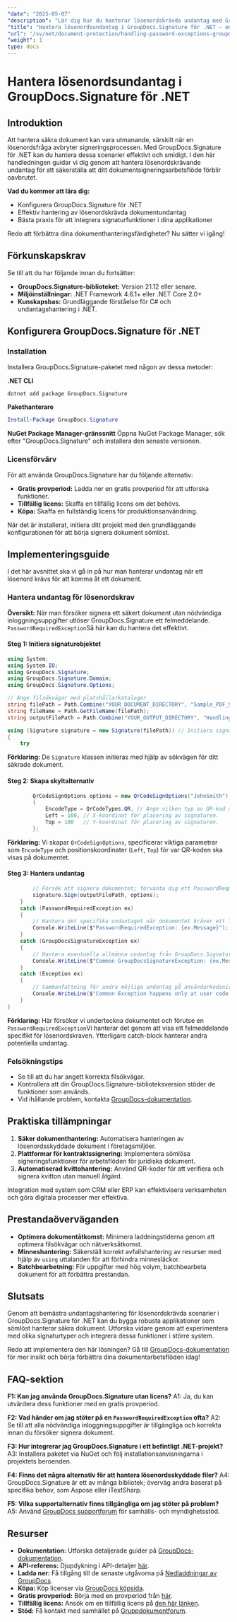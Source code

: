 ```yaml
---
"date": "2025-05-07"
"description": "Lär dig hur du hanterar lösenordskrävda undantag med GroupDocs.Signature för .NET. Bemästra sömlös dokumentsignering och förbättra ditt programs dokumentskyddsfunktioner."
"title": "Hantera lösenordsundantag i GroupDocs.Signature för .NET – en omfattande guide"
"url": "/sv/net/document-protection/handling-password-exceptions-groupdocs-signature-net/"
"weight": 1
type: docs
---
```

# Hantera lösenordsundantag i GroupDocs.Signature för .NET

## Introduktion

Att hantera säkra dokument kan vara utmanande, särskilt när en lösenordsfråga avbryter signeringsprocessen. Med GroupDocs.Signature för .NET kan du hantera dessa scenarier effektivt och smidigt. I den här handledningen guidar vi dig genom att hantera lösenordskrävande undantag för att säkerställa att ditt dokumentsigneringsarbetsflöde förblir oavbrutet.

**Vad du kommer att lära dig:**
- Konfigurera GroupDocs.Signature för .NET
- Effektiv hantering av lösenordskrävda dokumentundantag
- Bästa praxis för att integrera signaturfunktioner i dina applikationer

Redo att förbättra dina dokumenthanteringsfärdigheter? Nu sätter vi igång!

## Förkunskapskrav

Se till att du har följande innan du fortsätter:
- **GroupDocs.Signature-biblioteket:** Version 21.12 eller senare.
- **Miljöinställningar:** .NET Framework 4.6.1+ eller .NET Core 2.0+
- **Kunskapsbas:** Grundläggande förståelse för C# och undantagshantering i .NET.

## Konfigurera GroupDocs.Signature för .NET

### Installation

Installera GroupDocs.Signature-paketet med någon av dessa metoder:

**.NET CLI**
```bash
dotnet add package GroupDocs.Signature
```

**Pakethanterare**
```powershell
Install-Package GroupDocs.Signature
```

**NuGet Package Manager-gränssnitt**
Öppna NuGet Package Manager, sök efter "GroupDocs.Signature" och installera den senaste versionen.

### Licensförvärv
För att använda GroupDocs.Signature har du följande alternativ:
- **Gratis provperiod:** Ladda ner en gratis provperiod för att utforska funktioner.
- **Tillfällig licens:** Skaffa en tillfällig licens om det behövs.
- **Köpa:** Skaffa en fullständig licens för produktionsanvändning.

När det är installerat, initiera ditt projekt med den grundläggande konfigurationen för att börja signera dokument sömlöst.

## Implementeringsguide

I det här avsnittet ska vi gå in på hur man hanterar undantag när ett lösenord krävs för att komma åt ett dokument.

### Hantera undantag för lösenordskrav

**Översikt:**
När man försöker signera ett säkert dokument utan nödvändiga inloggningsuppgifter utlöser GroupDocs.Signature ett felmeddelande. `PasswordRequiredException`Så här kan du hantera det effektivt.

#### Steg 1: Initiera signaturobjektet
```csharp
using System;
using System.IO;
using GroupDocs.Signature;
using GroupDocs.Signature.Domain;
using GroupDocs.Signature.Options;

// Ange filsökvägar med platshållarkataloger
string filePath = Path.Combine("YOUR_DOCUMENT_DIRECTORY", "Sample_PDF_Signed_PWD.pdf");
string fileName = Path.GetFileName(filePath);
string outputFilePath = Path.Combine("YOUR_OUTPUT_DIRECTORY", "HandlingExceptions", fileName);

using (Signature signature = new Signature(filePath)) // Initiera signaturobjektet med dokumentets sökväg.
{
    try
```
**Förklaring:** De `Signature` klassen initieras med hjälp av sökvägen för ditt säkrade dokument.

#### Steg 2: Skapa skyltalternativ
```csharp
        QrCodeSignOptions options = new QrCodeSignOptions("JohnSmith")
        {
            EncodeType = QrCodeTypes.QR, // Ange vilken typ av QR-kod som ska användas.
            Left = 100, // X-koordinat för placering av signaturen.
            Top = 100   // Y-koordinat för placering av signaturen.
        };
```
**Förklaring:** Vi skapar `QrCodeSignOptions`, specificerar viktiga parametrar som `EncodeType` och positionskoordinater (`Left`, `Top`) för var QR-koden ska visas på dokumentet.

#### Steg 3: Hantera undantag
```csharp
        // Försök att signera dokumentet; förvänta dig ett PasswordRequiredException på grund av att lösenordet saknas i LoadOptions.
        signature.Sign(outputFilePath, options);
    }
    catch (PasswordRequiredException ex)
    {
        // Hantera det specifika undantaget när dokumentet kräver ett lösenord för att öppnas.
        Console.WriteLine($"PasswordRequiredException: {ex.Message}");
    }
    catch (GroupDocsSignatureException ex)
    {
        // Hantera eventuella allmänna undantag från GroupDocs.Signature-biblioteket.
        Console.WriteLine($"Common GroupDocsSignatureException: {ex.Message}");
    }
    catch (Exception ex)
    {
        // Sammanfattning för andra möjliga undantag på användarkodsnivå.
        Console.WriteLine($"Common Exception happens only at user code level: {ex.Message}");
    }
}
```
**Förklaring:** Här försöker vi underteckna dokumentet och förutse en `PasswordRequiredException`Vi hanterar det genom att visa ett felmeddelande specifikt för lösenordskraven. Ytterligare catch-block hanterar andra potentiella undantag.

### Felsökningstips
- Se till att du har angett korrekta filsökvägar.
- Kontrollera att din GroupDocs.Signature-biblioteksversion stöder de funktioner som används.
- Vid ihållande problem, kontakta [GroupDocs-dokumentation](https://docs.groupdocs.com/signature/net/).

## Praktiska tillämpningar

1. **Säker dokumenthantering:** Automatisera hanteringen av lösenordsskyddade dokument i företagsmiljöer.
2. **Plattformar för kontraktssignering:** Implementera sömlösa signeringsfunktioner för arbetsflöden för juridiska dokument.
3. **Automatiserad kvittohantering:** Använd QR-koder för att verifiera och signera kvitton utan manuell åtgärd.

Integration med system som CRM eller ERP kan effektivisera verksamheten och göra digitala processer mer effektiva.

## Prestandaöverväganden
- **Optimera dokumentåtkomst:** Minimera laddningstiderna genom att optimera filsökvägar och nätverksåtkomst.
- **Minneshantering:** Säkerställ korrekt avfallshantering av resurser med hjälp av `using` uttalanden för att förhindra minnesläckor.
- **Batchbearbetning:** För uppgifter med hög volym, batchbearbeta dokument för att förbättra prestandan.

## Slutsats

Genom att bemästra undantagshantering för lösenordskrävda scenarier i GroupDocs.Signature för .NET kan du bygga robusta applikationer som sömlöst hanterar säkra dokument. Utforska vidare genom att experimentera med olika signaturtyper och integrera dessa funktioner i större system.

Redo att implementera den här lösningen? Gå till [GroupDocs-dokumentation](https://docs.groupdocs.com/signature/net/) för mer insikt och börja förbättra dina dokumentarbetsflöden idag!

## FAQ-sektion

**F1: Kan jag använda GroupDocs.Signature utan licens?**
A1: Ja, du kan utvärdera dess funktioner med en gratis provperiod.

**F2: Vad händer om jag stöter på en `PasswordRequiredException` ofta?**
A2: Se till att alla nödvändiga inloggningsuppgifter är tillgängliga och korrekta innan du försöker signera dokument.

**F3: Hur integrerar jag GroupDocs.Signature i ett befintligt .NET-projekt?**
A3: Installera paketet via NuGet och följ installationsanvisningarna i projektets beroenden.

**F4: Finns det några alternativ för att hantera lösenordsskyddade filer?**
A4: GroupDocs.Signature är ett av många bibliotek; överväg andra baserat på specifika behov, som Aspose eller iTextSharp.

**F5: Vilka supportalternativ finns tillgängliga om jag stöter på problem?**
A5: Använd [GroupDocs supportforum](https://forum.groupdocs.com/c/signature/) för samhälls- och myndighetsstöd.

## Resurser
- **Dokumentation:** Utforska detaljerade guider på [GroupDocs-dokumentation](https://docs.groupdocs.com/signature/net/).
- **API-referens:** Djupdykning i API-detaljer [här](https://reference.groupdocs.com/signature/net/).
- **Ladda ner:** Få tillgång till de senaste utgåvorna på [Nedladdningar av GroupDocs](https://releases.groupdocs.com/signature/net/).
- **Köpa:** Köp licenser via [GroupDocs köpsida](https://purchase.groupdocs.com/buy).
- **Gratis provperiod:** Börja med en provperiod från [här](https://releases.groupdocs.com/signature/net/).
- **Tillfällig licens:** Ansök om en tillfällig licens på [den här länken](https://purchase.groupdocs.com/temporary-license/).
- **Stöd:** Få kontakt med samhället på [Gruppdokumentforum](https://forum.groupdocs.com/c/signature/).
